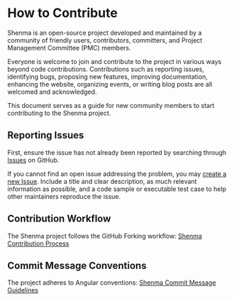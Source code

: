 # How to Contribute

Shenma is an open-source project developed and maintained by a community of friendly users, contributors, committers, and Project Management Committee (PMC) members.

Everyone is welcome to join and contribute to the project in various ways beyond code contributions. Contributions such as reporting issues, identifying bugs, proposing new features, improving documentation, enhancing the website, organizing events, or writing blog posts are all welcomed and acknowledged.

This document serves as a guide for new community members to start contributing to the Shenma project.

## Reporting Issues

First, ensure the issue has not already been reported by searching through [Issues](https://github.com/zgsm-ai/costrict/issues) on GitHub.

If you cannot find an open issue addressing the problem, you may [create a new Issue](https://github.com/zgsm-ai/costrict/issues/new/choose). Include a title and clear description, as much relevant information as possible, and a code sample or executable test case to help other maintainers reproduce the issue.

## Contribution Workflow

The Shenma project follows the GitHub Forking workflow:
[Shenma Contribution Process](./fork.md)

## Commit Message Conventions

The project adheres to Angular conventions:
[Shenma Commit Message Guidelines](./commit-message.md)
